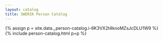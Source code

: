```yaml
---
layout: catalog
title: SWERIK Person Catalog
---
```

{% assign p = site.data._person-catalog.i-6K3VX2t4knoMZsJcDLU1W9 %}
{% include person-catalog.html p=p %}


